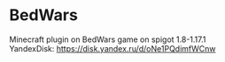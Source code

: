 # BedWars
 Minecraft plugin on BedWars game on spigot 1.8-1.17.1  
 YandexDisk: https://disk.yandex.ru/d/oNe1PQdimfWCnw
